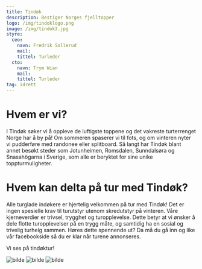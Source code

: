 ```yaml
---
title: Tindøk
description: Bestiger Norges fjelltopper
logo: /img/tindoklogo.png
image: /img/tindok3.jpg
styre:
  ceo:
    navn: Fredrik Sollerud
    mail:
    tittel: Turleder
  cto:
    navn: Trym Wian
    mail:
    tittel: Turleder
tag: idrett
---
```


# Hvem er vi?

I Tindøk søker vi å oppleve de luftigste toppene og det vakreste turterrenget Norge har å by på! Om sommeren spaserer vi til fots, og om vinteren nyter vi pudderføre med randonee eller splitboard. Så langt har Tindøk blant annet besøkt steder som Jotunheimen, Romsdalen, Sunndalsøra og Snasahögarna i Sverige, som alle er beryktet for sine unike toppturmuligheter.

# Hvem kan delta på tur med Tindøk?

Alle turglade indøkere er hjertelig velkommen på tur med Tindøk! Det er ingen spesielle krav til turutstyr utenom skredutstyr på vinteren. Våre kjerneverdier er trivsel, trygghet og turopplevelse. Dette betyr at vi ønsker å dele flotte turopplevelser på en trygg måte, og samtidig ha en sosial og trivelig turhelg sammen. Høres dette spennende ut? Da må du gå inn og like vår facebookside så du er klar når turene annonseres.

Vi ses på tindøktur!

![bilde](/img/tindok1.jpg)
![bilde](/img/tindok2.jpeg)
![bilde](/img/tindok4.jpg)
